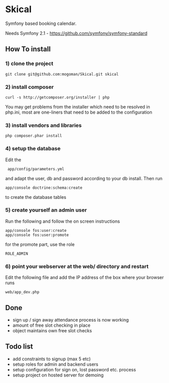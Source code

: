 Skical
======

Symfony based booking calendar.

Needs Symfony 2.1 - https://github.com/symfony/symfony-standard

How To install
--------------
### 1) clone the project

    git clone git@github.com:mogoman/Skical.git skical

### 2) install composer

    curl -s http://getcomposer.org/installer | php

You may get problems from the installer which need to be resolved in php.ini, most are one-liners
that need to be added to the configuration

### 3) install vendors and libraries

    php composer.phar install

### 4) setup the database

Edit the

     app/config/parameters.yml

and adapt the user, db and password according to your db install. Then run

    app/console doctrine:schema:create

to create the database tables

### 5) create yourself an admin user

Run the following and follow the on screen instructions

    app/console fos:user:create
    app/console fos:user:promote

for the promote part, use the role 

    ROLE_ADMIN

### 6) point your webserver at the web/ directory and restart

Edit the following file and add the IP address of the box where your browser runs

    web/app_dev.php

Done
----
- sign up / sign away attendance process is now working
- amount of free slot checking in place
- object maintains own free slot checks

Todo list
---------
- add constraints to signup (max 5 etc)
- setup roles for admin and backend users
- setup configuration for sign on, lost password etc. process
- setup project on hosted server for demoing
